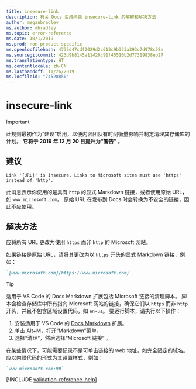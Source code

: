```yaml
---
title: insecure-link
description: 有关 Docs 生成问题 insecure-link 的解释和解决方法
author: meganbradley
ms.author: mbradley
ms.topic: error-reference
ms.date: 10/1/2019
ms.prod: non-product-specific
ms.openlocfilehash: 4735d47cdf2029d2c613c9b333a393c7d978c58e
ms.sourcegitcommit: 423d9b8145a11426c91f45510b2d77319838eb27
ms.translationtype: HT
ms.contentlocale: zh-CN
ms.lasthandoff: 11/26/2019
ms.locfileid: "74528850"
---
```

# <a name="insecure-link"></a>insecure-link

> [!IMPORTANT]
> 此规则最初作为“建议”启用，以便内容团队有时间衡量影响并制定清理其存储库的计划。 **它将于 2019 年 12 月 20 日提升为“警告”** 。

## <a name="suggestion"></a>建议

`Link '{URL}' is insecure. Links to Microsoft sites must use 'https' instead of 'http'.`

此消息表示你使用的是具有 `http` 的显式 Markdown 链接，或者使用原始 URL，如 `www.microsoft.com`。 原始 URL 在发布到 Docs 时会转换为不安全的链接，因此不应使用。

## <a name="resolution"></a>解决方法

应将所有 URL 更改为使用 `https` 而非 `http` 的 Microsoft 网站。

如果链接是原始 URL，请将其更改为以 `https` 开头的显式 Markdown 链接，例如：

```md
`[www.microsoft.com](https://www.microsoft.com)`.
```

> [!TIP]
> 适用于 VS Code 的 Docs Markdown 扩展包括 Microsoft 链接的清理脚本。 脚本会检查存储库中所有指向 Microsoft 网站的链接，确保它们以 `https` 而非 `http` 开头，并且不包含区域设置代码，如 `en-us`。 要运行脚本，请执行以下操作：
>
> 1. 安装适用于 VS Code 的 [Docs Markdown](https://marketplace.visualstudio.com/items?itemName=docsmsft.docs-markdown) 扩展。
> 1. 单击 Alt+M，打开“Markdown”菜单。
> 1. 选择“清理”，然后选择“Microsoft 链接”   。

在某些情况下，可能需要记录不是可单击链接的 web 地址，如完全限定的域名。 应以内联代码的形式为其设置样式，例如：

```md
`www.microsoft.com:90`
```

<!--make sure to add this file to your includes folder and verify the path-->
[!INCLUDE [validation-reference-help](includes/validation-reference-help.md)]

